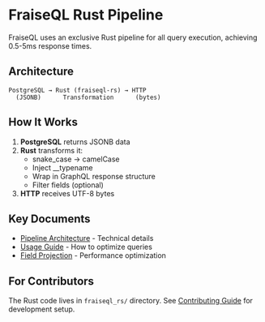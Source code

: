 # FraiseQL Rust Pipeline

FraiseQL uses an exclusive Rust pipeline for all query execution, achieving 0.5-5ms response times.

## Architecture

```
PostgreSQL → Rust (fraiseql-rs) → HTTP
  (JSONB)      Transformation      (bytes)
```

## How It Works

1. **PostgreSQL** returns JSONB data
2. **Rust** transforms it:
   - snake_case → camelCase
   - Inject __typename
   - Wrap in GraphQL response structure
   - Filter fields (optional)
3. **HTTP** receives UTF-8 bytes

## Key Documents

- [Pipeline Architecture](RUST_FIRST_PIPELINE.md) - Technical details
- [Usage Guide](RUST_PIPELINE_IMPLEMENTATION_GUIDE.md) - How to optimize queries
- [Field Projection](RUST_FIELD_PROJECTION.md) - Performance optimization

## For Contributors

The Rust code lives in `fraiseql_rs/` directory. See [Contributing Guide](../development/CONTRIBUTING.md) for development setup.
